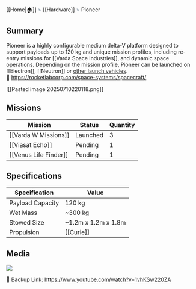 [[Home|🏠]] <span style="color: LightSlateGray">></span> [[Hardware]] <span style="color: LightSlateGray">></span> Pioneer
## Summary

Pioneer is a highly configurable medium delta-V platform designed to support payloads up to 120 kg and unique mission profiles, including re-entry missions for [[Varda Space Industries]], and dynamic space operations. Depending on the mission profile, Pioneer can be launched on [[Electron]], [[Neutron]] or [other launch vehicles](https://spacenews.com/vardas-second-mission-launches-with-u-s-air-force-payload/).  
🔗 https://rocketlabcorp.com/space-systems/spacecraft/

![[Pasted image 20250710220118.png]]
## Missions

| Mission               | Status   | Quantity |
| --------------------- | -------- | -------- |
| [[Varda W Missions]]  | Launched | 3        |
| [[Viasat Echo]]       | Pending  | 1        |
| [[Venus Life Finder]] | Pending  | 1        |
## Specifications

| Specification    | Value               |
| ---------------- | ------------------- |
| Payload Capacity | 120 kg              |
| Wet Mass         | ~300 kg             |
| Stowed Size      | ~1.2m x 1.2m x 1.8m |
| Propulsion       | [[Curie]]    |
## Media

![](https://www.youtube.com/watch?v=1vhKSw220ZA)

🔗 Backup Link: https://www.youtube.com/watch?v=1vhKSw220ZA